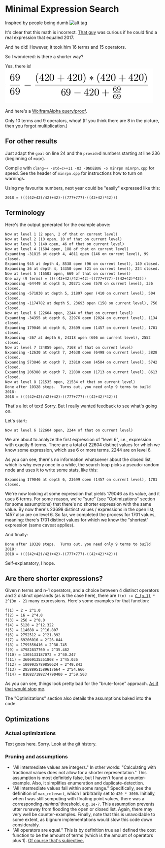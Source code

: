 # Minimal Expression Search
Inspired by people being dumb
![alt tag](imageForReadme/2017Lit.jpg)

It's clear that this math is incorrect. [That
guy](https://github.com/SandSnip3r/RandomPostfixEquation) was curious
if he could find a real expression that equaled 2017.

And he did!  However, it took him 16 terms and 15 operators.

So I wondered: is there a shorter way?

Yes, there is!
![alt tag](res/2017IsActuallyGonnaBeLit.png)

And here's a [WolframAlpha query/proof](https://www.wolframalpha.com/input/?i=\frac{69}{69}+-+\frac{%28420%2B420%29*%28420%2B420%29}{69-420%2B\frac{69}{69}}).

Only 10 terms and 9 operators, whoa! (If you think there are 8 in the picture, then you forgot multiplication.)

## For other results

Just adapt the `goal` on line 24 and the `provide`d numbers starting at line 236 (beginning of `main`).

Compile with `clang++ -std=c++11 -O3 -DNDEBUG -o minrpn minrpn.cpp` for speed.
See the header of `minrpn.cpp` for instructions how to turn on warnings.

Using my favourite numbers, next year could be "easily" expressed like this:
```
2018 = ((((42+42)/42)+42)-((777+777)-((42+42)*42)))
```

## Terminology

Here's the output generated for the example above:
```
Now at level 1 (2 open, 2 of that on current level)
Now at level 2 (10 open, 10 of that on current level)
Now at level 3 (140 open, 46 of that on current level)
Now at level 4 (1684 open, 188 of that on current level)
Expanding -31815 at depth 4, 4811 open (146 on current level), 99 closed.
Expanding 945 at depth 4, 8538 open (96 on current level), 149 closed.
Expanding 36 at depth 4, 14350 open (21 on current level), 224 closed.
Now at level 5 (16503 open, 669 of that on current level)
One way (9 terms) = ((((42+42)/42)+42)-((777+777)-((42+42)*42)))
Expanding -64449 at depth 5, 20271 open (578 on current level), 336 closed.
Expanding -571830 at depth 5, 21897 open (410 on current level), 504 closed.
Expanding -1174782 at depth 5, 23693 open (158 on current level), 756 closed.
Now at level 6 (22604 open, 2244 of that on current level)
Expanding -34355 at depth 6, 22976 open (2024 on current level), 1134 closed.
Expanding 179046 at depth 6, 23699 open (1457 on current level), 1701 closed.
Expanding -367 at depth 6, 24318 open (606 on current level), 2552 closed.
Now at level 7 (24859 open, 7168 of that on current level)
Expanding -12630 at depth 7, 24638 open (6498 on current level), 3828 closed.
Expanding 573846 at depth 7, 23810 open (4584 on current level), 5742 closed.
Expanding 206388 at depth 7, 22080 open (1713 on current level), 8613 closed.
Now at level 8 (21535 open, 21534 of that on current level)
Done after 10328 steps.  Turns out, you need only 9 terms to build 2018:
2018 = ((((42+42)/42)+42)-((777+777)-((42+42)*42)))
```

That's a lot of text!  Sorry.  But I really wanted feedback to see what's going on.

Let's start:
```
Now at level 6 (22604 open, 2244 of that on current level)
```
We are about to analyze the first expression of "level 6", i.e., expression with exactly 6 terms.
There are a total of 22604 distinct values for which we know some expression, which use 6 or more terms.
2244 are on level 6.

As you can see, there's no information whatsoever about the closed list, which is why every once in a while,
the search loop picks a pseudo-random node and uses it to write some stats, like this:
```
Expanding 179046 at depth 6, 23699 open (1457 on current level), 1701 closed.
```
We're now looking at some expression that yields 179046 as its value, and it uses 6 terms.
For some reason, we're "sure" (see "Optimizations" section for some assumptions)
that there's no shorter expression with the same value.
By now there's 23699 distinct values / expressions in the open list; 1457 also are on level 6.
So far, we completed the process for 1701 values, meaning:
there's 1701 distinct values for which we know the "shortest" expression (same caveat applies).

And finally:
```
Done after 10328 steps.  Turns out, you need only 9 terms to build 2018:
2018 = ((((42+42)/42)+42)-((777+777)-((42+42)*42)))
```

Self-explanatory, I hope.

## Are there shorter expressions?

Given n terms and n-1 operators, and a choice between 4 distinct operators
and 2 distinct operands (as is the case here), there are `f(n) := `[`C_{n-1}`](https://en.wikipedia.org/wiki/Catalan_number)` * 2^{3n - 2}` many expressions.  Here's some examples for that function:

```
f(1) = 2 = 2^1.0
f(2) = 16 = 2^4.0
f(3) = 256 = 2^8.0
f(4) = 5120 = 2^12.322
f(5) = 114688 = 2^16.807
f(6) = 2752512 = 2^21.392
f(7) = 69206016 = 2^26.044
f(8) = 1799356416 = 2^30.745
f(9) = 47982837760 = 2^35.482
f(10) = 1305133187072 = 2^40.247
f(11) = 36069135351808 = 2^45.036
f(12) = 1009935789850624 = 2^49.843
f(13) = 28588951589617664 = 2^54.666
f(14) = 816827188274790400 = 2^59.503
```

As you can see, things look pretty bad for the "brute-force" approach.
[As if that would stop](https://github.com/BenWiederhake/MetaContFn) [me](https://github.com/BenWiederhake/cole-vishkin).

The "Optimizations" section also details the assumptions baked into the code.

## Optimizations

### Actual optimizations

Text goes here.  Sorry.
Look at the git history.

### Pruning and assumptions

- "All intermediate values are integers."  In other words:
  "Calculating with fractional values does not allow for a shorter representation."
  This assumption is most definitely false, but I haven't found a counter-example.
  Also, it simplifies enumeration and duplicate-detection.
- "All intermediate values fall within some range."
  Specifically, see the definition of `max_relevant`, which I arbitrarily set to
  `420 * 3000`.  Initially, when I was still somputing with floating point values,
  there was a corresponding *minimal* threshold, e.g. `1e-7`.
  This assumption prevents utter runaway from flooding the open or closed list.
  Again, there may very well be counter-examples.
  Finally, note that this is unavoidable to some extent, as bignum implementations
  would slow this code down considerably.
- "All operators are equal."  This is by definition true as I defined the cost
  function to be the amount of terms (which is the amount of operators plus 1).
  [Of course that's subjective.](https://www.reddit.com/r/ProgrammerHumor/comments/5lp43c/2017_will_be_lit_random_postfix_equations/)
